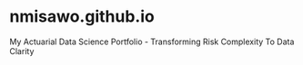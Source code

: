 # nmisawo.github.io
My Actuarial Data Science Portfolio - Transforming Risk Complexity To Data Clarity
